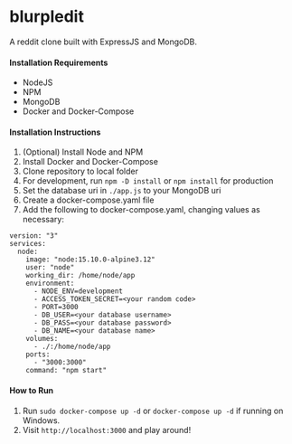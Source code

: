 # blurpledit
A reddit clone built with ExpressJS and MongoDB.

#### Installation Requirements
- NodeJS
- NPM
- MongoDB
- Docker and Docker-Compose

#### Installation Instructions
1. (Optional) Install Node and NPM
2. Install Docker and Docker-Compose
3. Clone repository to local folder
4. For development, run ```npm -D install``` or ```npm install``` for production
5. Set the database uri in ```./app.js``` to your MongoDB uri
6. Create a docker-compose.yaml file
7. Add the following to docker-compose.yaml, changing values as necessary:
```
version: "3"
services:
  node:
    image: "node:15.10.0-alpine3.12"
    user: "node"
    working_dir: /home/node/app
    environment:
      - NODE_ENV=development
      - ACCESS_TOKEN_SECRET=<your random code>
      - PORT=3000
      - DB_USER=<your database username>
      - DB_PASS=<your database password>
      - DB_NAME=<your database name>
    volumes:
      - ./:/home/node/app
    ports:
      - "3000:3000"
    command: "npm start"
```

#### How to Run
1. Run ```sudo docker-compose up -d``` or ```docker-compose up -d``` if running on Windows.
2. Visit ```http://localhost:3000``` and play around!